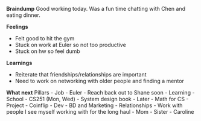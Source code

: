 **Braindump**
Good working today. Was a fun time chatting with Chen and eating dinner.

**Feelings**
- Felt good to hit the gym 
- Stuck on work at Euler so not too productive
- Stuck on hw so feel dumb

**Learnings**
* Reiterate that friendships/relationships are important
* Need to work on networking with older people and finding a mentor

**What next**
Pillars
	- Job
		- Euler
		- Reach back out to Shane soon
	- Learning
		- School
		- CS251 (Mon, Wed)
		- System design book
		- Later
			- Math for CS 
	- Project
		- Coinflip
			- Dev 
			- BD and Marketing
	- Relationships
		- Work with people I see myself working with for the long haul
		- Mom
		- Sister
		- Caroline